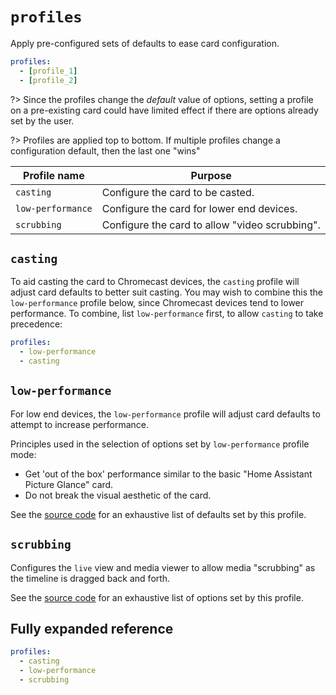 # `profiles`

Apply pre-configured sets of defaults to ease card configuration.

```yaml
profiles:
  - [profile_1]
  - [profile_2]
```

?> Since the profiles change the _default_ value of options, setting a profile
on a pre-existing card could have limited effect if there are options already set by
the user.

?> Profiles are applied top to bottom. If multiple profiles change a configuration default, then the last one "wins"

| Profile name      | Purpose                                        |
| ----------------- | ---------------------------------------------- |
| `casting`         | Configure the card to be casted.               |
| `low-performance` | Configure the card for lower end devices.      |
| `scrubbing`       | Configure the card to allow "video scrubbing". |

## `casting`

To aid casting the card to Chromecast devices, the `casting` profile will adjust card defaults to better suit casting. You may wish to combine this the `low-performance` profile below, since Chromecast devices tend to lower performance. To combine, list `low-performance` first, to allow `casting` to take precedence:

```yaml
profiles:
  - low-performance
  - casting
```

## `low-performance`

For low end devices, the `low-performance` profile will adjust card defaults to attempt to increase performance.

Principles used in the selection of options set by `low-performance` profile mode:

- Get 'out of the box' performance similar to the basic "Home Assistant Picture Glance" card.
- Do not break the visual aesthetic of the card.

See the [source code](https://github.com/dermotduffy/advanced-camera-card/blob/main/src/config/profiles/low-performance.ts) for an exhaustive list of defaults set by this profile.

## `scrubbing`

Configures the `live` view and media viewer to allow media "scrubbing" as the timeline is dragged back and forth.

See the [source code](https://github.com/dermotduffy/advanced-camera-card/blob/main/src/config/profiles/scrubbing.ts) for an exhaustive list of options set by this profile.

## Fully expanded reference

[](common/expanded-warning.md ':include')

```yaml
profiles:
  - casting
  - low-performance
  - scrubbing
```
